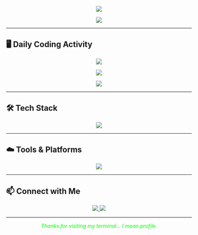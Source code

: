 <!-- Hacker Banner -->
<p align="center">
  <img src="https://capsule-render.vercel.app/api?type=rect&text=Christopher%20Vargas&fontSize=50&fontAlignY=55&height=200&color=0:000000,100:0f0f0f&fontColor=00FF00" />
</p>

<!-- Typing Animation -->
<p align="center">
  <img src="https://readme-typing-svg.herokuapp.com?font=Fira+Code&size=22&pause=1000&color=00FF00&center=true&vCenter=true&width=600&lines=Hi+I'm+Christopher.;Full-Stack+Dev+%7C+React+%26+Next.js;I+build+modern+web+things.">
</p>

---

## 🖥️ Daily Coding Activity

<!-- Wakatime if you use it, or replace this with GitHub stats -->
<p align="center">
  <img src="https://github-readme-stats.vercel.app/api?username=Chrisawgey&show_icons=true&theme=tokyonight&include_all_commits=true&count_private=true" />
</p>

<p align="center">
  <img src="https://github-readme-streak-stats.herokuapp.com/?user=Chrisawgey&theme=tokyonight" />
</p>

<p align="center">
  <img src="https://github-readme-activity-graph.vercel.app/graph?username=Chrisawgey&bg_color=000000&color=00ff00&line=00ff00&point=ffffff&area=true&hide_border=true" />
</p>

---

## 🛠️ Tech Stack

<p align="center">
  <img src="https://skillicons.dev/icons?i=js,ts,react,next,nodejs,express,tailwind,html,css,git,github,vscode" />
</p>

---

## ☁️ Tools & Platforms

<p align="center">
  <img src="https://skillicons.dev/icons?i=vercel,netlify,figma,linux,bash" />
</p>

---

## 📫 Connect with Me

<p align="center">
  <a href="https://www.linkedin.com/in/chrisvpopoca/">
    <img src="https://img.shields.io/badge/LinkedIn-0A66C2?style=for-the-badge&logo=linkedin&logoColor=white" />
  </a>
  <a href="https://christopherportfolio-phi.vercel.app/">
    <img src="https://img.shields.io/badge/Portfolio-000000?style=for-the-badge&logo=firefox&logoColor=orange" />
  </a>
</p>

---

<p align="center">
  <i style="color:#00FF00">Thanks for visiting my terminal... I mean profile.</i>
</p>
